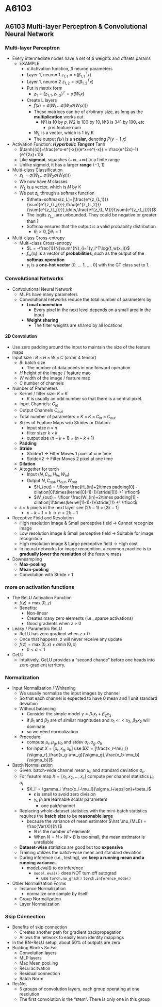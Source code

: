 # A6103

## A6103 Multi-layer Perceptron & Convolutional Neural Network

### Multi-layer Perceptron
- Every intermediate nodes have a set of $\beta$ weights and offsets params
  - EXAMPLE
    - $\sigma$ Activation function, $\beta$ neuron parameters
    - Layer 1, neuron 1 $z_{1,1} = \sigma(\beta^T_{1,1}x)$
    - Layer 1, neuron 2 $z_{1,2} = \sigma(\beta^T_{1,2}x)$
    - Put in matrix form
      - $z_1 = (z_{1,1}, z_{1,2})^T = \sigma(W_1x)$
    - Create L layers
      - $f(x) = \sigma(W_L \dots \sigma(W_2\sigma(W_1x)))$
      -  These matrices can be of arbitrary size, as long as the **multiplication**  works out
         -  𝑊1 is 10 by 𝑝, 𝑊2 is 100 by 10, 𝑊3 is 341 by 100, etc
            -  p is feature num
        - $W_L$ is a vector, which is 1 by K
      -  The output $f(x)$ is a **scalar**, denoting $P(y=1|x)$
 - Activation Function: ***Hyperbolic Tangent*** Tanh
   - $\tanh{(x)}=\frac{e^x-e^{-x}}{e^x+e^{-x}} = \frac{e^{2x}-1}{e^{2x}+1}$
   -  Like **sigmoid**, squashes (−∞, +∞) to a finite range
   -  Unlike sigmoid, it has a larger **range** (−1, 1)
- Multi-class Classification
  - $z_L = \sigma(W_L \dots \sigma(W_2\sigma(W_1x)))$
  - We now have 𝑀 classes
  - $W_L$ is a vector, which is 𝑀 by K
  - We put $z_L$ through a softmax function
    -  $\theta=softmax(z_L)=[\frac{e^{z_{L,1}}}{\sum{e^{z_{L,j}}}},\frac{e^{z_{L,2}}}{\sum{e^{z_{L,j}}}},\dots,\frac{e^{z_{L,M}}}{\sum{e^{z_{L,j}}}}]$
    -  The logits $z_{L,i}$ are unbounded. They could be negative or greater than 1
    -  Softmax ensures that the output is a valid probability distribution
       -  $\theta_i>0 ,\sum{\theta_{i}}=1$
 - Multi-class Cross-entropy
   - Multi-class Cross-entropy
     - $L = -\frac{1}{N}\sum^{N}_{i=1}y_i^T\log{f_w(x_i)}$
     - $f_w(x_i)$ is a vector of **probabilities**, such as the output of the **softmax operation**
     - $y_i$ is a **one-hot vector** [0, … 1, …, 0] with the GT class set to 1.

### Convolutional Networks
- Convolutional Neural Network
  - MLPs have many parameters
  - Convolutional networks reduce the total number of parameters by
    - **Local connection**
      - Every pixel in the next level depends on a small area in the input
    - **Weight sharing**
      - The filter weights are shared by all locations

#### 2D Convolution
- Use zero padding around the input to maintain the size of the feature maps
- Input size : $B × H × W × C$ (order 4 tensor)
  -  $B$: batch size 
     -  The number of data points in one forward operation
  - $H$ height of the image / feature mao
  - $W$ width of the image / feature map
  - $C$ number of channels
- Number of Parameters
  - Kernel / filter size: $K \times K$
    - $K$ is usually an odd number so that there is a central pixel.
  - Input Channels: $C_{in}$
  - Output Channels $C_{out}$
  - Total number of parameters = $K \times K \times C_{in} \times C_{out}$
  - Sizes of Feature Maps w/o Strides or Dilation
    - input size  $n\times n$
    - filter sizer $k \times k$
    - output size $(n-k+1)\times(n-k+1)$
  - **Padding**
  - **Stride**
    - Stride=1 -> Filter Moves 1 pixel at one time
    - Stride=2 -> Filter Moves 2 pixel at one time
  - **Dilation**
  - Altogether for torch
    - Input $(N,C_{in},H_{in},W_{in})$
    - Output $N,C_{out},H_{out},W_{out}$
      - $H_{out} = \lfloor \frac{H_{in}+2\times padding[0] - dilation[0]\times(kernel[0]-1)-1}{stride[0]} +1  \rfloor$
      - $W_{out} = \lfloor \frac{W_{in}+2\times padding[1] - dilation[1]\times(kernel[1]-1)-1}{stride[1]} +1  \rfloor$
  - $k\times k$ pixels in the next layer see $(2k-1)\times(2k-1)$
    - $n-k+1 = k \rightarrow n = 2k-1$
- Receptive Field and Resolution
  - High resolution image & Small perceptive field -> Cannot recognize image
  - Low resolution image & Small perceptive field -> Suitable for image recognition
  - High resolution image & Large perceptive field -> High cost
  - In neural networks for image recognition, a common practice is to **gradually lower the resolution** of the feature maps
- Downsampling
  - **Max-pooling**
  - **Mean-pooling**
  - Convolution with Stride > 1

### more on activation functions
- The ReLU Activation Function
  - $f(z) = \max{(0,z)}$
  - Benefits:
    - Non-linear
    - Creates many zero elements (i.e., sparse activations)
    - Good gradients when z > 0
- Leaky / Parametric ReLU
  - ReLU has zero gradient when 𝑧 < 0
  - Once that happens, z will never receive any update
  - $f(z) = \max(0,x) + a\min{(0,x)}$
    - $0<a<1$
- GeLU 
  - Intuitively, GeLU provides a “second chance” before one heads into zero-gradient territory. 

### Normalization
- Input Normalization / Whitening
  - We usually normalize the input images by channel
  - So that each channel is expected to have 0 mean and 1 unit standard deviation
  - Without balancing
    - Consider the simple model $y = \beta_1x_1 + \beta_2x_2$
    - if $\beta_1$ and $\beta_2$ are of similar magnitudes and $x_1<<x_2$, $\beta_2x_2$ will dominate
    - so we need normalization
  - Procedure:
    - compute $\mu_r,\mu_g,\mu_b$ and stdev $\sigma_r,\sigma_g,\sigma_b$
    - for input $X=[x_r,x_g,x_b]$ use $X' = [\frac{x_r-\mu_r}{\sigma_r},\frac{x_g-\mu_g}{\sigma_g},\frac{x_b-\mu_b}{\sigma_b}]$
- Batch Normalization
  - Given: batch-wide channel mean $\mu_c$ and standard deviation $\sigma_c$.
  - For feautre map $X=[x_1,x_2,\dots,x_c]$ compute per channel statistics $\mu_i,\sigma_i$
    - $X_i' = \gamma_i \frac{x_i-\mu_i}{\sigma_i+\epsilon}+\beta_i$
      - $\epsilon$ is small to avoid zero division
      - $\gamma_i,\beta_i$  are learnable scalar parameters
        - one pair/channel
  - Replacing whole-dataset statistics with the mini-batch statistics requires the **batch size** to be **reasonable large**
    - because the variance of mean estimator $\hat \mu_{MLE} = \frac{Var(X)}{N}$
      - 𝑁 is the number of elements
      - When $N=H \times W \times B$ is too small, the mean estimator is unreliable
  -  **Dataset-wise** statistics are good but too **expensive**
  -  Training utilizes the batch-wise mean and standard deviation
  -  During inference (i.e., testing), we **keep a running mean and a running variance.**
     -  model.eval() to do inference 
        -  `model.eval()` does NOT turn off autograd
           -  use `torch.no_grad()` `torch.inference_mode()`
- Other Normalization Forms
  - Instance Normalization
    - normalize one sample by itself
  - Group Normalization
  - Layer Normalization

### Skip Connection
- Benefits of skip connection
  - Creates another path for gradient backpropagation
  - Allows the network to easily learn identity mappings
- In the BN+ReLU setup, about 50% of outputs are zero
- Building Blocks So Far
  - Convolution layers
  - MLP layers
  - Max Mean pool.ing
  - ReLu acitvation
  - Residual connection 
  - Batch Norm
- ResNet
  - 5 groups of convolution layers, each group operating at one resolution
  - The first convolution is the “stem”. There is only one in  this group